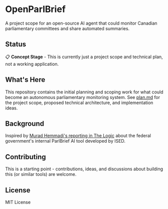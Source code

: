 # OpenParlBrief

A project scope for an open-source AI agent that could monitor Canadian parliamentary committees and share automated summaries.

## Status

📋 **Concept Stage** - This is currently just a project scope and technical plan, not a working application.

## What's Here

This repository contains the initial planning and scoping work for what could become an autonomous parliamentary monitoring system. See [plan.md](plan.md) for the project scope, proposed technical architecture, and implementation ideas.

## Background

Inspired by [Murad Hemmadi's reporting in The Logic](https://thelogic.co/news/parliament-ai-cohere/) about the federal government's internal ParlBrief AI tool developed by ISED.

## Contributing

This is a starting point - contributions, ideas, and discussions about building this (or similar tools) are welcome.

## License

MIT License
